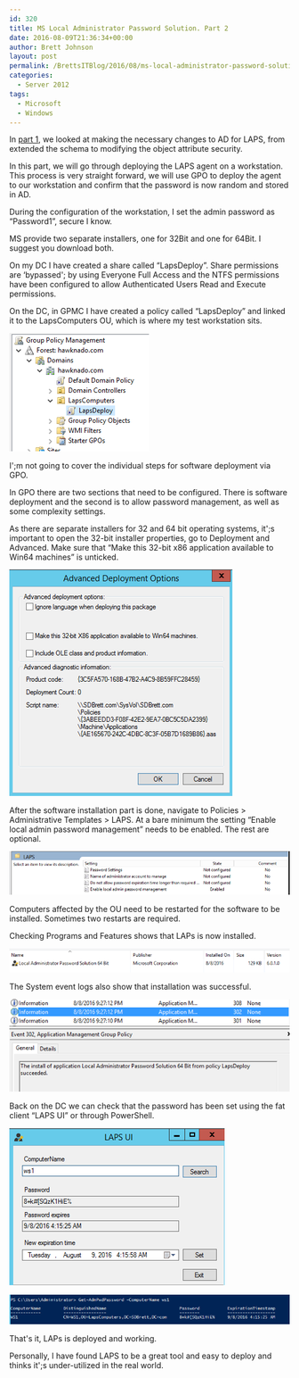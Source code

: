 ```yaml
---
id: 320
title: MS Local Administrator Password Solution. Part 2
date: 2016-08-09T21:36:34+00:00
author: Brett Johnson
layout: post
permalink: /BrettsITBlog/2016/08/ms-local-administrator-password-solution-part-2/
categories:
  - Server 2012
tags:
  - Microsoft
  - Windows
---
```

In [part 1](https://sdbrett.com/BrettsITBlog/2016/06/ms-local-administrator-password-solution-part-1/), we looked at making the necessary changes to AD for LAPS, from extended the schema to modifying the object attribute security.

In this part, we will go through deploying the LAPS agent on a workstation. This process is very straight forward, we will use GPO to deploy the agent to our workstation and confirm that the password is now random and stored in AD.

During the configuration of the workstation, I set the admin password as &#8220;Password1&#8221;, secure I know.

MS provide two separate installers, one for 32Bit and one for 64Bit. I suggest you download both.

On my DC I have created a share called &#8220;LapsDeploy&#8221;. Share permissions are &#8216;bypassed'; by using Everyone Full Access and the NTFS permissions have been configured to allow Authenticated Users Read and Execute permissions.

On the DC, in GPMC I have created a policy called &#8220;LapsDeploy&#8221; and linked it to the LapsComputers OU, which is where my test workstation sits.

[![LAPS GPO](/assets/images/2016/08/Laps-GPO-Link.png)]({{site.url}}/assets/images/2016/08/Laps-GPO-Link.png)

I';m not going to cover the individual steps for software deployment via GPO.

In GPO there are two sections that need to be configured. There is software deployment and the second is to allow password management, as well as some complexity settings.

As there are separate installers for 32 and 64 bit operating systems, it';s important to open the 32-bit installer properties, go to Deployment and Advanced. Make sure that &#8220;Make this 32-bit x86 application available to Win64 machines&#8221; is unticked.

[![LAPS GPO x86](/assets/images/2016/08/Laps-GPO-x86.png)]({{site.url}}/assets/images/2016/08/Laps-GPO-x86.png)

After the software installation part is done, navigate to Policies > Administrative Templates > LAPS. At a bare minimum the setting &#8220;Enable local admin password management&#8221; needs to be enabled. The rest are optional.

[![LAPS Settings](/assets/images/2016/08/Laps-Setting-Management.png)]({{site.url}}/assets/images/2016/08/Laps-Setting-Management.png)

Computers affected by the OU need to be restarted for the software to be installed. Sometimes two restarts are required.

Checking Programs and Features shows that LAPs is now installed.

[![LAPS Installed](/assets/images/2016/08/Laps-installed.png)]({{site.url}}/assets/images/2016/08/Laps-installed.png)

The System event logs also show that installation was successful.

[![Event Logs](/assets/images/2016/08/Laps-Eventviewer.png)]({{site.url}}/assets/images/2016/08/Laps-Eventviewer.png)

Back on the DC we can check that the password has been set using the fat client &#8220;LAPS UI&#8221; or through PowerShell.

[![LAPS Fat Client](/assets/images/2016/08/Laps-fat-client.png)]({{site.url}}/assets/images/2016/08/Laps-fat-client.png)

[![LAPS Password](/assets/images/2016/08/Laps-Password.png)]({{site.url}}/assets/images/2016/08/Laps-Password.png)

That's it, LAPs is deployed and working.

Personally, I have found LAPS to be a great tool and easy to deploy and thinks it';s under-utilized in the real world.